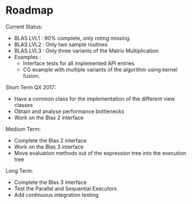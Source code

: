 Roadmap
====================


Current Status:

* BLAS LVL1 : 90% complete, only rotmg missing.
* BLAS LVL2 : Only two sample routines
* BLAS LVL3 : Only three variants of the Matrix Multiplication
* Examples :
  * Interface tests for all implemented API entries
  * CG example with multiple variants of the algorithm using kernel fusion.

Short Term QX 2017:

* Have a common class for the implementation of the different view classes
* Obtain and analyse performance bottlenecks
* Work on the Blas 2 interface

Medium Term:

* Complete the Blas 2 interface
* Work on the Blas 3 interface
* Move evaluation methods out of the expression tree into the execution tree


Long Term:

* Complete the Blas 3 interface
* Test the Parallel and Sequential Executors
* Add continuous integration testing 

